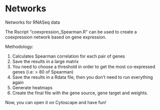 # Networks
Networks for RNASeq data

The Rscript "coexpression_Spearman.R" can be used to create a coexpression network based on gene expression. 

Methodology: 

1. Calculates Spearman correlation for each pair of genes
2. Save the results in a large matrix 
3. You need to choose a threshold in order to get the most co-expressed genes (i.e: > 80 of Spearman)
4. Save the results in a Rdata file, then you don't need to run everything again 
5. Generate heatmaps
6. Create the final file with the gene source, gene target and weights. 

Now, you can open it on Cytoscape and have fun! 



